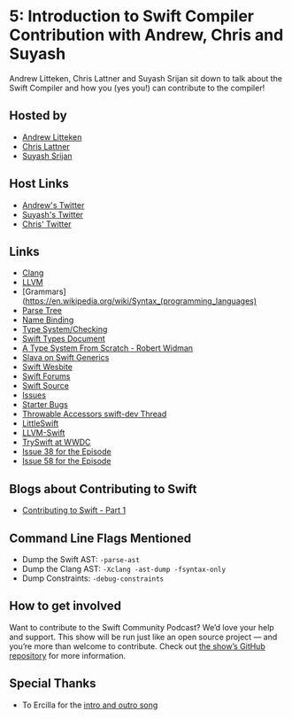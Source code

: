 # 5: Introduction to Swift Compiler Contribution with Andrew, Chris and Suyash

Andrew Litteken, Chris Lattner and Suyash Srijan sit down to talk about the Swift Compiler and how you (yes you!) can contribute to the compiler!

## Hosted by

- [Andrew Litteken](https://github.com/AndrewLitteken)
- [Chris Lattner](https://twitter.com/clattner_llvm)
- [Suyash Srijan](https://github.com/theblixguy)

## Host Links
- [Andrew's Twitter](https://twitter.com/AndrewLitteken)
- [Suyash's Twitter](https://twitter.com/suyashsrijan)
- [Chris' Twitter](https://twitter.com/clattner_llvm)

## Links

- [Clang](https://clang.llvm.org)
- [LLVM](http://llvm.org)
- [Grammars](https://en.wikipedia.org/wiki/Syntax_(programming_languages)
- [Parse Tree](https://en.wikipedia.org/wiki/Parse_tree)
- [Name Binding](https://en.wikipedia.org/wiki/Name_binding)
- [Type System/Checking](https://en.wikipedia.org/wiki/Type_system)
- [Swift Types Document](https://github.com/apple/swift/blob/master/docs/TypeChecker.rst)
- [A Type System From Scratch - Robert Widman](https://www.youtube.com/watch?v=IbjoA5xVUq0)
- [Slava on Swift Generics](https://medium.com/@slavapestov/the-secret-life-of-types-in-swift-ff83c3c000a5)
- [Swift Wesbite](https://swift.org)
- [Swift Forums](https://swift.org/community/#forums)
- [Swift Source](https://github.com/apple/swift)
- [Issues](https://bugs.swift.org/secure/Dashboard.jspa)
- [Starter Bugs](https://bugs.swift.org/issues/?jql=labels+%3D+StarterBug)
- [Throwable Accessors swift-dev Thread](https://forums.swift.org/t/throwable-accessors/20509)
- [LittleSwift](https://github.com/theblixguy/LittleSwift)
- [LLVM-Swift](https://github.com/llvm-swift/LLVMSwift)
- [TrySwift at WWDC](https://www.tryswift.co/events/2019/sanjose/)
- [Issue 38 for the Episode](https://github.com/SwiftCommunityPodcast/podcast/issues/38)
- [Issue 58 for the Episode](https://github.com/SwiftCommunityPodcast/podcast/pull/58)

## Blogs about Contributing to Swift
- [Contributing to Swift - Part 1](https://edit.theappbusiness.com/contributing-to-swift-part-1-ea19108a2a54)

## Command Line Flags Mentioned
- Dump the Swift AST: `-parse-ast`
- Dump the Clang AST: `-Xclang -ast-dump -fsyntax-only`
- Dump Constraints: `-debug-constraints`

## How to get involved

Want to contribute to the Swift Community Podcast? We’d love your help and support. This show will be run just like an open source project — and you’re more than welcome to contribute. Check out [the show’s GitHub repository](https://github.com/SwiftCommunityPodcast/podcast) for more information.

## Special Thanks
- To Ercilla for the [intro and outro song](https://github.com/SwiftCommunityPodcast/podcast/pull/35)
